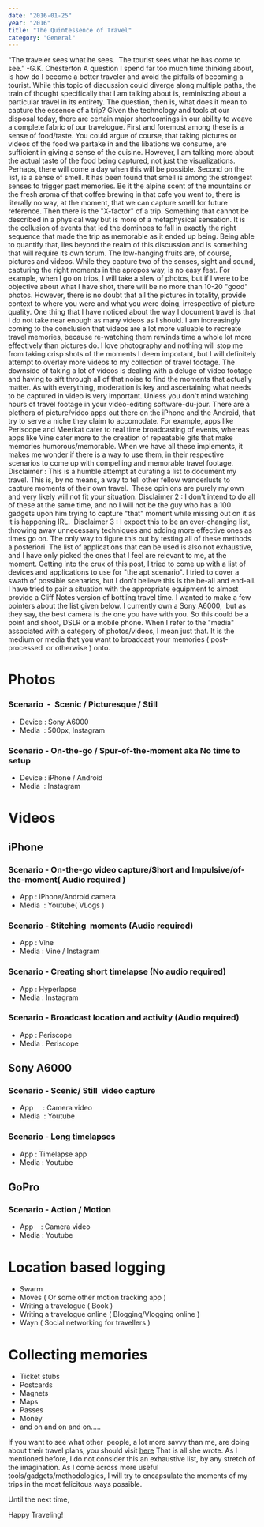 ```yaml
---
date: "2016-01-25"
year: "2016"
title: "The Quintessence of Travel"
category: "General"
---
```

“The traveler sees what he sees.  The tourist sees what he has come to see.”
-G.K. Chesterton
A question I spend far too much time thinking about, is how do I become a better traveler and avoid the pitfalls of becoming a tourist. While this topic of discussion could diverge along multiple paths, the train of thought specifically that I am talking about is, reminiscing about a particular travel in its entirety. The question, then is, what does it mean to capture the essence of a trip? Given the technology and tools at our disposal today, there are certain major shortcomings in our ability to weave a complete fabric of our travelogue.
First and foremost among these is a sense of food/taste. You could argue of course, that taking pictures or videos of the food we partake in and the libations we consume, are sufficient in giving a sense of the cuisine. However, I am talking more about the actual taste of the food being captured, not just the visualizations. Perhaps, there will come a day when this will be possible.
Second on the list, is a sense of smell. It has been found that smell is among the strongest senses to trigger past memories. Be it the alpine scent of the mountains or the fresh aroma of that coffee brewing in that cafe you went to, there is literally no way, at the moment, that we can capture smell for future reference.
Then there is the "X-factor" of a trip. Something that cannot be described in a physical way but is more of a metaphysical sensation. It is the collusion of events that led the dominoes to fall in exactly the right sequence that made the trip as memorable as it ended up being. Being able to quantify that, lies beyond the realm of this discussion and is something that will require its own forum.
The low-hanging fruits are, of course, pictures and videos. While they capture two of the senses, sight and sound, capturing the right moments in the apropos way, is no easy feat. For example, when I go on trips, I will take a slew of photos, but if I were to be objective about what I have shot, there will be no more than 10-20 "good" photos. However, there is no doubt that all the pictures in totality, provide context to where you were and what you were doing, irrespective of picture quality.
One thing that I have noticed about the way I document travel is that I do not take near enough as many videos as I should. I am increasingly coming to the conclusion that videos are a lot more valuable to recreate travel memories, because re-watching them rewinds time a whole lot more effectively than pictures do. I love photography and nothing will stop me from taking crisp shots of the moments I deem important, but I will definitely attempt to overlay more videos to my collection of travel footage. The downside of taking a lot of videos is dealing with a deluge of video footage and having to sift through all of that noise to find the moments that actually matter. As with everything, moderation is key and ascertaining what needs to be captured in video is very important. Unless you don't mind watching hours of travel footage in your video-editing software-du-jour.
There are a plethora of picture/video apps out there on the iPhone and the Android, that try to serve a niche they claim to accomodate. For example, apps like Periscope and Meerkat cater to real time broadcasting of events, whereas apps like Vine cater more to the creation of repeatable gifs that make memories humorous/memorable. When we have all these implements, it makes me wonder if there is a way to use them, in their respective scenarios to come up with compelling and memorable travel footage.
Disclaimer : This is a humble attempt at curating a list to document my travel. This is, by no means, a way to tell other fellow wanderlusts to capture moments of their own travel.  These opinions are purely my own and very likely will not fit your situation.
Disclaimer 2 : I don't intend to do all of these at the same time, and no I will not be the guy who has a 100 gadgets upon him trying to capture "that" moment while missing out on it as it is happening IRL. 
Disclaimer 3 : I expect this to be an ever-changing list, throwing away unnecessary techniques and adding more effective ones as times go on. The only way to figure this out by testing all of these methods a posteriori. The list of applications that can be used is also not exhaustive, and I have only picked the ones that I feel are relevant to me, at the moment.
Getting into the crux of this post, I tried to come up with a list of devices and applications to use for "the apt scenario". I tried to cover a swath of possible scenarios, but I don't believe this is the be-all and end-all. I have tried to pair a situation with the appropriate equipment to almost provide a Cliff Notes version of bottling travel time.
I wanted to make a few pointers about the list given below. I currently own a Sony A6000,  but as they say, the best camera is the one you have with you. So this could be a point and shoot, DSLR or a mobile phone. When I refer to the "media" associated with a category of photos/videos, I mean just that. It is the medium or media that you want to broadcast your memories ( post-processed  or otherwise ) onto.

# Photos
### Scenario  -  Scenic / Picturesque / Still 
- Device : Sony A6000
- Media  : 500px, Instagram

### Scenario - On-the-go / Spur-of-the-moment aka No time to setup
- Device : iPhone / Android
- Media  : Instagram

# Videos
## iPhone
### Scenario - On-the-go video capture/Short and Impulsive/of-the-moment( Audio required )
- App : iPhone/Android camera
- Media  : Youtube( VLogs )

### Scenario - Stitching  moments (Audio required)
- App : Vine
- Media : Vine / Instagram

### Scenario - Creating short timelapse (No audio required)
- App : Hyperlapse
- Media : Instagram

### Scenario - Broadcast location and activity (Audio required) 
- App : Periscope
- Media : Periscope

## Sony A6000
### Scenario - Scenic/ Still  video capture 
- App     : Camera video
- Media  : Youtube

### Scenario - Long timelapses 
- App : Timelapse app
- Media : Youtube

## GoPro
### Scenario - Action / Motion 
- App    : Camera video
- Media : Youtube

# Location based logging
- Swarm
- Moves ( Or some other motion tracking app )
- Writing a travelogue ( Book )
- Writing a travelogue online ( Blogging/Vlogging online )
- Wayn ( Social networking for travellers )

# Collecting memories 
- Ticket stubs
- Postcards
- Magnets
- Maps
- Passes
- Money
- and on and on and on.....

If you want to see what other  people, a lot more savvy than me, are doing about their travel plans, you should visit [here](https://www.pinterest.com/explore/travel-memories/">https://www.pinterest.com/explore/travel-memories)
That is all she wrote. As I mentioned before, I do not consider this an exhaustive list, by any stretch of the imagination. As I come across more useful tools/gadgets/methodologies, I will try to encapsulate the moments of my trips in the most felicitous ways possible.

Until the next time,

Happy Traveling!

